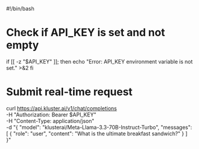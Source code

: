 #!/bin/bash

# Check if API_KEY is set and not empty
if [[ -z "$API_KEY" ]]; then
    echo "Error: API_KEY environment variable is not set." >&2
fi

# Submit real-time request
curl https://api.kluster.ai/v1/chat/completions \
    -H "Authorization: Bearer $API_KEY" \
    -H "Content-Type: application/json" \
    -d "{
            \"model\": \"klusterai/Meta-Llama-3.3-70B-Instruct-Turbo\", 
            \"messages\": [
                { 
                    \"role\": \"user\", 
                    \"content\": \"What is the ultimate breakfast sandwich?\"
                }
            ]
    }"
